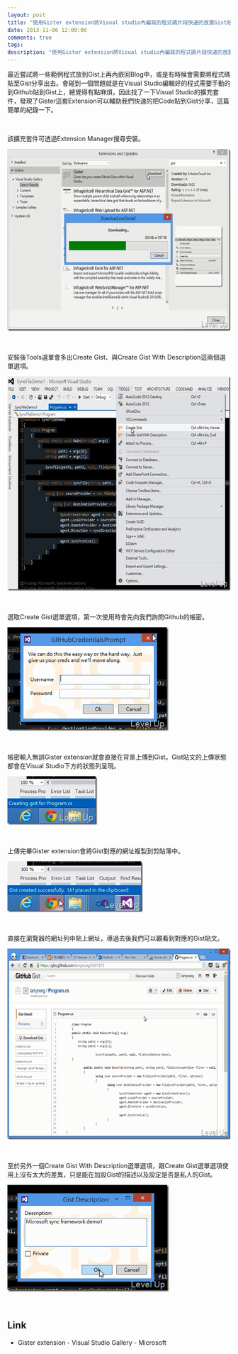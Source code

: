 ```yaml
---
layout: post
title: "使用Gister extension將Visual studio內編寫的程式碼片段快速的放置Gist貼文中分享"
date: 2013-11-06 12:00:00
comments: true
tags: 
description: "使用Gister extension將Visual studio內編寫的程式碼片段快速的放置Gist貼文中分享"
---
```

<p>
	最近嘗試將一些範例程式放到Gist上再內嵌回Blog中，或是有時候會需要將程式碼貼至Gist分享出去。會碰到一個問題就是在Visual Studio編輯好的程式需要手動的到Github貼到Gist上，總覺得有點麻煩，因此找了一下Visual Studio的擴充套件，發現了Gister這套Extension可以輔助我們快速的把Code貼到Gist分享，這篇簡單的紀錄一下。</p>
<p>
	 </p>
<p>
	該擴充套件可透過Extension Manager搜尋安裝。</p>
<p>
	<img alt="image" border="0" height="411" src="\images\posts\f3dd38cb-2459-4456-bf0e-9670dc5ecbdf\image_thumb.png" style="border-top: 0px; border-right: 0px; border-bottom: 0px; border-left: 0px" width="644" /></p>
<p>
	 </p>
<p>
	安裝後Tools選單會多出Create Gist、與Create Gist With Description這兩個選單選項。</p>
<p>
	<img alt="image" border="0" height="484" src="\images\posts\f3dd38cb-2459-4456-bf0e-9670dc5ecbdf\image_thumb_3.png" style="border-top: 0px; border-right: 0px; border-bottom: 0px; border-left: 0px" width="634" /></p>
<p>
	 </p>
<p>
	選取Create Gist選單選項，第一次使用時會先向我們詢問Github的帳密。</p>
<p>
	<img alt="image" border="0" height="234" src="\images\posts\f3dd38cb-2459-4456-bf0e-9670dc5ecbdf\image_thumb_2.png" style="border-top: 0px; border-right: 0px; border-bottom: 0px; border-left: 0px" width="364" /></p>
<p>
	 </p>
<p>
	帳密輸入無誤Gister extension就會直接在背景上傳到Gist。Gist貼文的上傳狀態都會在Visual Studio下方的狀態列呈現。</p>
<p>
	<img alt="image" border="0" height="110" src="\images\posts\f3dd38cb-2459-4456-bf0e-9670dc5ecbdf\image_thumb_4.png" style="border-top: 0px; border-right: 0px; border-bottom: 0px; border-left: 0px" width="203" /></p>
<p>
	 </p>
<p>
	上傳完畢Gister extension會將Gist對應的網址複製到剪貼簿中。</p>
<p>
	<img alt="image" border="0" height="115" src="\images\posts\f3dd38cb-2459-4456-bf0e-9670dc5ecbdf\image_thumb_5.png" style="border-top: 0px; border-right: 0px; border-bottom: 0px; border-left: 0px" width="306" /></p>
<p>
	 </p>
<p>
	直接在瀏覽器的網址列中貼上網址，導過去後我們可以觀看到對應的Gist貼文。</p>
<p>
	<img alt="image" border="0" height="431" src="\images\posts\f3dd38cb-2459-4456-bf0e-9670dc5ecbdf\image_thumb_6.png" style="border-top: 0px; border-right: 0px; border-bottom: 0px; border-left: 0px" width="644" /></p>
<p>
	 </p>
<p>
	至於另外一個Create Gist With Description選單選項，跟Create Gist選單選項使用上沒有太大的差異，只是能在加設Gist的描述以及設定是否是私人的Gist。</p>
<p>
	<img alt="image" border="0" height="241" src="\images\posts\f3dd38cb-2459-4456-bf0e-9670dc5ecbdf\image_thumb_8.png" style="border-top: 0px; border-right: 0px; border-bottom: 0px; border-left: 0px" width="365" /></p>
<p>
	 </p>
<h2>
	Link</h2>
<ul>
	<li>
		Gister extension - Visual Studio Gallery - Microsoft</li>
</ul>

